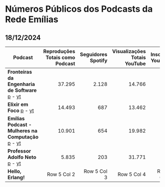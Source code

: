 # Números Públicos dos Podcasts da Rede Emílias

## 18/12/2024

| **Podcast** | **Reproduções Totais como Podcast** | **Seguidores Spotify** | **Visualizações Totais YouTube** | **Inscritos YouTube** |
|--------------|--------------:|--------------:|--------------:|--------------:|
| **Fronteiras da Engenharia de Software**  [p](https://creators.spotify.com/pod/show/fronteirases) - [yt](https://www.youtube.com/@fronteirases)   | 37.295  | 2.128  | 14.766  | 790  |
| **Elixir em Foco**   [p](https://creators.spotify.com/pod/show/elixiremfoc) - [yt](https://www.youtube.com/@elixiremfoc)                       |  14.493 | 687  | 13.462 | 574  |
| **Emílias Podcast - Mulheres na Computação** [p](https://open.spotify.com/show/1Pm95WtrS8ZqBqRCUprQDq?si=gG99Nj6PSLiKjAJkcuk0fw) - [yt](https://www.youtube.com/@emilias_utfpr)   | 10.901 | 654 | 19.982 | 495 |
| **Professor Adolfo Neto** [p](https://creators.spotify.com/pod/show/adolfont) - [yt](https://www.youtube.com/@elixiradolfont)                 | 5.835  | 203  | 31.771 | 726  |
| **Hello, Erlang!**                        | Row 5 Col 2  | Row 5 Col 3  | Row 5 Col 4  | Row 5 Col 5  |
